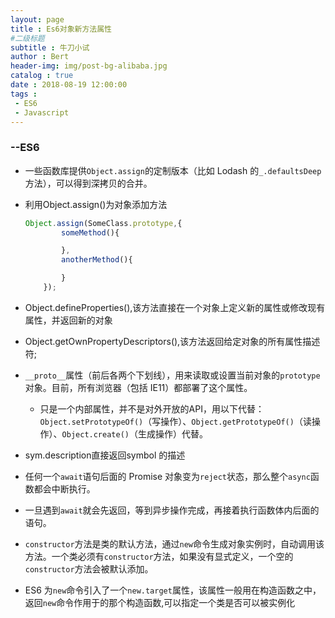 ```yaml
---
layout: page
title : Es6对象新方法属性
#二级标题
subtitle : 牛刀小试
author : Bert
header-img: img/post-bg-alibaba.jpg
catalog : true
date : 2018-08-19 12:00:00
tags :
 - ES6
 - Javascript
---
```


### --ES6

- 一些函数库提供`Object.assign`的定制版本（比如 Lodash 的`_.defaultsDeep`方法），可以得到深拷贝的合并。

- 利用Object.assign()为对象添加方法

  ```javascript
  Object.assign(SomeClass.prototype,{
          someMethod(){
  
          },
          anotherMethod(){
  
          }
      });
  ```

- Object.defineProperties(),该方法直接在一个对象上定义新的属性或修改现有属性，并返回新的对象

- Object.getOwnPropertyDescriptors(),该方法返回给定对象的所有属性描述符;

- `__proto__`属性（前后各两个下划线），用来读取或设置当前对象的`prototype`对象。目前，所有浏览器（包括 IE11）都部署了这个属性。

  - 只是一个内部属性，并不是对外开放的API，用以下代替：
    `Object.setPrototypeOf()`（写操作）、`Object.getPrototypeOf()`（读操作）、`Object.create()`（生成操作）代替。

- sym.description直接返回symbol 的描述

- 任何一个`await`语句后面的 Promise 对象变为`reject`状态，那么整个`async`函数都会中断执行。

- 一旦遇到`await`就会先返回，等到异步操作完成，再接着执行函数体内后面的语句。

- `constructor`方法是类的默认方法，通过`new`命令生成对象实例时，自动调用该方法。一个类必须有`constructor`方法，如果没有显式定义，一个空的`constructor`方法会被默认添加。

- ES6 为`new`命令引入了一个`new.target`属性，该属性一般用在构造函数之中，返回`new`命令作用于的那个构造函数,可以指定一个类是否可以被实例化
